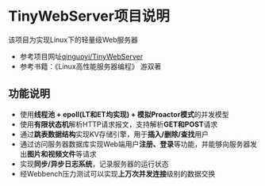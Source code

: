 # TinyWebServer项目说明

该项目为实现Linux下的轻量级Web服务器
* 参考项目网址[qinguoyi/TinyWebServer](https://github.com/qinguoyi/TinyWebServer.git)
* 参考书籍：《Linux高性能服务器编程》  游双著

## 功能说明

* 使用**线程池 + epoll(LT和ET均实现) + 模拟Proactor模式**的并发模型
* 使用**有限状态机**解析HTTP请求报文，支持解析**GET和POST**请求
* 通过**跳表数据结构**实现KV存储引擎，用于**插入/删除/查找**用户
* 通过访问服务器数据库实现Web端用户**注册、登录**等功能，并能够向服务器发出**图片和视频文件**等请求
* 实现**同步/异步日志系统**，记录服务器的运行状态
* 经Webbench压力测试可以实现**上万次并发连接**级别的数据交换
